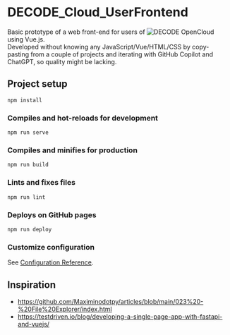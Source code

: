 # DECODE_Cloud_UserFrontend

Basic prototype of a web front-end for users of ![DECODE OpenCloud](https://github.com/ries-lab/DECODE_Cloud_Documentation) using Vue.js.  
Developed without knowing any JavaScript/Vue/HTML/CSS by copy-pasting from a couple of projects and iterating with GitHub Copilot and ChatGPT, so quality might be lacking.


## Project setup
```
npm install
```
### Compiles and hot-reloads for development
```
npm run serve
```
### Compiles and minifies for production
```
npm run build
```
### Lints and fixes files
```
npm run lint
```
### Deploys on GitHub pages
```
npm run deploy
```
### Customize configuration
See [Configuration Reference](https://cli.vuejs.org/config/).


## Inspiration
- https://github.com/Maximinodotpy/articles/blob/main/023%20-%20File%20Explorer/index.html
- https://testdriven.io/blog/developing-a-single-page-app-with-fastapi-and-vuejs/
